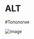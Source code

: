 # ALT
#Топология

![image](https://github.com/angelinaaaan999/ALT/assets/148867770/5db7e6fa-9909-46dc-8086-c0a2970c0bca)


